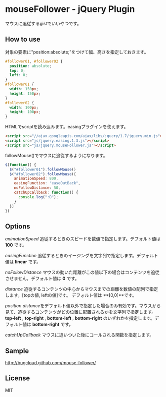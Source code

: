 # mouseFollower - jQuery Plugin

マウスに追従するgistでいいやつです。

## How to use
対象の要素に"position:absolute;"をつけて幅、高さを指定しておきます。
```css
#follower01, #follower02 {
  position: absolute;
  top: 0;
  left: 0;
}
#follower01 {
  width: 150px;
  height: 150px;
}
#follower02 {
  width: 100px;
  height: 100px;
}
```

HTMLでscriptを読み込みます。easingプラグインを使えます。
```html
<script src="//ajax.googleapis.com/ajax/libs/jquery/1.7/jquery.min.js"></script>
<script src="js/jquery.easing.1.3.js"></script>
<script src="js/jquery.mouseFollower.js"></script>
```

followMouse()でマウスに追従するようになります。
```javascript
$(function() {
  $("#follower01").followMouse()
  $("#follower02").followMouse({
    animationSpeed: 800,
    easingFunction: "easeOutBack",
    noFollowDistance: 50,
    catchUpCallback: function() {
      console.log(":D");
    }
  })
})
```

## Options

*animationSpeed*
追従するときのスピードを数値で指定します。デフォルト値は
**100**
です。

*easingFunction*
追従するときのイージングを文字列で指定します。デフォルト値は
**linear**
です。

*noFollowDistance*
マウスの動いた距離がこの値以下の場合はコンテンツを追従させません。デフォルト値は
**0**
です。

*distance*
追従するコンテンツの中心からマウスまでの距離を数値の配列で指定します。[topの値, leftの値]です。
デフォルト値は
**[0,0]**です。

*position*
*distance*をデフォルト値以外で指定した場合のみ有効です。マウスから見て、追従するコンテンツがどの位置に配置されるかを文字列で指定します。
**top-left**
,
**top-right**
,
**bottom-left**
,
**bottom-right**
のいずれかを指定します。デフォルト値は
**bottom-right**
です。

*catchUpCallback*
マウスに追いついた後にコールされる関数を指定します。

## Sample
http://bugcloud.github.com/mouse-follower/

## License
MIT
